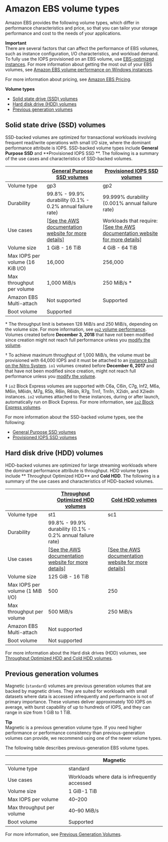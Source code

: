 # Amazon EBS volume types<a name="ebs-volume-types"></a>

Amazon EBS provides the following volume types, which differ in performance characteristics and price, so that you can tailor your storage performance and cost to the needs of your applications\. 

**Important**  
There are several factors that can affect the performance of EBS volumes, such as instance configuration, I/O characteristics, and workload demand\. To fully use the IOPS provisioned on an EBS volume, use [EBS\-optimized instances](ebs-optimized.md)\. For more information about getting the most out of your EBS volumes, see [Amazon EBS volume performance on Windows instances](EBSPerformance.md)\.

For more information about pricing, see [Amazon EBS Pricing](http://aws.amazon.com/ebs/pricing/)\.

**Volume types**
+ [Solid state drive \(SSD\) volumes](#vol-type-ssd)
+ [Hard disk drive \(HDD\) volumes](#vol-type-hdd)
+ [Previous generation volumes](#vol-type-prev)

## Solid state drive \(SSD\) volumes<a name="vol-type-ssd"></a>

SSD\-backed volumes are optimized for transactional workloads involving frequent read/write operations with small I/O size, where the dominant performance attribute is IOPS\. SSD\-backed volume types include **General Purpose SSD** and **Provisioned IOPS SSD **\. The following is a summary of the use cases and characteristics of SSD\-backed volumes\.


|  | [General Purpose SSD volumes](general-purpose.md) | [Provisioned IOPS SSD volumes](provisioned-iops.md) | 
| --- | --- | --- | 
| Volume type | gp3 | gp2 | io2 Block Express ‡ | io2      | io1 | 
| Durability | 99\.8% \- 99\.9% durability \(0\.1% \- 0\.2% annual failure rate\) | 99\.999% durability \(0\.001% annual failure rate\) | 99\.8% \- 99\.9% durability \(0\.1% \- 0\.2% annual failure rate\) | 
| Use cases |  [\[See the AWS documentation website for more details\]](http://docs.aws.amazon.com/AWSEC2/latest/WindowsGuide/ebs-volume-types.html)  |  Workloads that require: [\[See the AWS documentation website for more details\]](http://docs.aws.amazon.com/AWSEC2/latest/WindowsGuide/ebs-volume-types.html)  |  [\[See the AWS documentation website for more details\]](http://docs.aws.amazon.com/AWSEC2/latest/WindowsGuide/ebs-volume-types.html)  | 
| Volume size | 1 GiB \- 16 TiB  | 4 GiB \- 64 TiB | 4 GiB \- 16 TiB  | 
| Max IOPS per volume \(16 KiB I/O\) | 16,000 | 256,000 | 64,000 † | 
| Max throughput per volume | 1,000 MiB/s | 250 MiB/s \* | 4,000 MiB/s | 1,000 MiB/s † | 
| Amazon EBS Multi\-attach | Not supported | Supported | 
| Boot volume | Supported | 

\* The throughput limit is between 128 MiB/s and 250 MiB/s, depending on the volume size\. For more information, see [`gp2` volume performance](general-purpose.md#gp2-performance)\. Volumes created before **December 3, 2018** that have not been modified since creation might not reach full performance unless you [modify the volume](ebs-modify-volume.md)\.

† To achieve maximum throughput of 1,000 MiB/s, the volume must be provisioned with 64,000 IOPS and it must be attached to an [instance built on the Nitro System](instance-types.md#ec2-nitro-instances)\. `io1` volumes created before **December 6, 2017** and that have not been modified since creation, might not reach full performance unless you [modify the volume](ebs-modify-volume.md)\.

‡ `io2` Block Express volumes are supported with C6a, C6in, C7g, Inf2, M6a, M6in, M6idn, M7g, R5b, R6in, R6idn, R7g, Trn1, Trn1n, X2idn, and X2iedn instances\. `io2` volumes attached to these instances, during or after launch, automatically run on Block Express\. For more information, see [`io2` Block Express volumes](provisioned-iops.md#io2-block-express)\.

For more information about the SSD\-backed volume types, see the following:
+ [General Purpose SSD volumes](general-purpose.md)
+ [Provisioned IOPS SSD volumes](provisioned-iops.md)

## Hard disk drive \(HDD\) volumes<a name="vol-type-hdd"></a>

HDD\-backed volumes are optimized for large streaming workloads where the dominant performance attribute is throughput\. HDD volume types include ** Throughput Optimized HDD** and **Cold HDD**\. The following is a summary of the use cases and characteristics of HDD\-backed volumes\.


|  | [Throughput Optimized HDD volumes](hdd-vols.md#EBSVolumeTypes_st1) | [Cold HDD volumes](hdd-vols.md#EBSVolumeTypes_sc1) | 
| --- | --- | --- | 
| Volume type | st1 | sc1 | 
| Durability | 99\.8% \- 99\.9% durability \(0\.1% \- 0\.2% annual failure rate\) | 
| Use cases |  [\[See the AWS documentation website for more details\]](http://docs.aws.amazon.com/AWSEC2/latest/WindowsGuide/ebs-volume-types.html)  |  [\[See the AWS documentation website for more details\]](http://docs.aws.amazon.com/AWSEC2/latest/WindowsGuide/ebs-volume-types.html)  | 
| Volume size | 125 GiB \- 16 TiB | 
| Max IOPS per volume \(1 MiB I/O\) | 500 | 250 | 
| Max throughput per volume | 500 MiB/s | 250 MiB/s | 
| Amazon EBS Multi\-attach | Not supported | 
| Boot volume | Not supported | 

For more information about the Hard disk drives \(HDD\) volumes, see [Throughput Optimized HDD and Cold HDD volumes](hdd-vols.md)\.

## Previous generation volumes<a name="vol-type-prev"></a>

Magnetic \(`standard`\) volumes are previous generation volumes that are backed by magnetic drives\. They are suited for workloads with small datasets where data is accessed infrequently and performance is not of primary importance\. These volumes deliver approximately 100 IOPS on average, with burst capability of up to hundreds of IOPS, and they can range in size from 1 GiB to 1 TiB\.

**Tip**  
Magnetic is a previous generation volume type\. If you need higher performance or performance consistency than previous\-generation volumes can provide, we recommend using one of the newer volume types\.

The following table describes previous\-generation EBS volume types\.


|  | Magnetic | 
| --- | --- | 
| Volume type | standard | 
| Use cases | Workloads where data is infrequently accessed | 
| Volume size | 1 GiB\-1 TiB | 
| Max IOPS per volume | 40–200 | 
| Max throughput per volume | 40–90 MiB/s | 
| Boot volume | Supported | 

For more information, see [ Previous Generation Volumes](http://aws.amazon.com/ebs/previous-generation/)\.